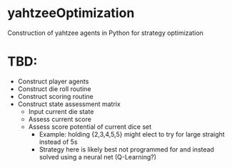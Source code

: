 # yahtzeeOptimization
Construction of yahtzee agents in Python for strategy optimization

# TBD:
* Construct player agents
* Construct die roll routine
* Construct scoring routine
* Construct state assessment matrix
  * Input current die state
  * Assess current score
  * Assess score potential of current dice set
    * Example: holding {2,3,4,5,5} might elect to try for large straight instead of 5s
    * Strategy here is likely best not programmed for and instead solved using a neural net (Q-Learning?)
